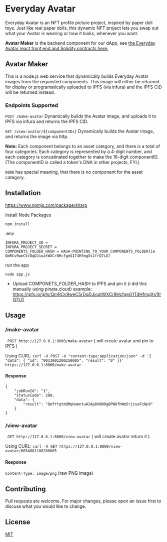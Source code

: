 # Everyday Avatar

Everyday Avatar is an NFT profile picture project, inspired by paper doll toys. Just like real paper dolls, this dynamic NFT project lets you swap out what your Avatar is wearing or how it looks, whenever you want.

**Avatar Maker** is the backend component for our dApp, see 
[the Everyday Avatar react front end and Solidity contracts here.](https://github.com/Hussainzz/everyday-avatar)

## Avatar Maker

This is a node.js web service that dynamically builds Everyday Avatar images from the requested components. This image will either be returned for display or programatically uploaded to IPFS (via infura) and the IPFS CID will be returned instead.
### Endpoints Supported
`POST /make-avatar`  Dynamically builds the Avatar image, and uploads it to IPFS via infura and returns the IPFS CID.

`GET /view-avatar/${componentIDs}`  Dynamically builds the Avatar image, and returns the image via http. 

**Note:** Each component belongs to an asset category, and there is a total of four categories. Each category is represented by a 4-digit number, and each category is concatinated together to make the 16-digit componentID. (The componentID is called a token's DNA in other projects, FYI.)

`0000` has special meaning, that there is no component for the asset category.

## Installation

https://www.npmjs.com/package/sharp

Install Node Packages

`npm install`

.env
```
INFURA_PROJECT_ID = 
INFURA_PROJECT_SECRET =
COMPONENTS_FOLDER_HASH = HASH-POINTING_TO_YOUR_COMPONENTS_FOLDER(ie QmRCv9weC5rDqDJioatWXCr8HcfgeG1T4HfmgXs1frQ7LG)
```

run the app
```
node app.js
```

 - Upload COMPONETS_FOLDER_HASH to IPFS and pin it (i did this manually using pinata.cloud)
   example: https://ipfs.io/ipfs/QmRCv9weC5rDqDJioatWXCr8HcfgeG1T4HfmgXs1frQ7LG


## Usage
### /make-avatar
` POST http://127.0.0.1:8000/make-avatar` ( will create avatar and pin to IPFS )

Using CURL:
`curl -X POST -H "content-type:application/json" -d '{ "data": { "id": "0033001200250005", "result": "0" }}' https://127.0.0.1:8000/make-avatar`

#### Response
```
{
    "jobRunId": "1",
    "statusCode": 200,
    "data": {
        "result": "QmfYtqtmQMqHumntuA2Ap8X8N9gQPWDfhWm5rjcueFzHp9"
    }
}
```

### /view-avatar
` GET http://127.0.0.1:8000/view-avatar` ( will create avatar return it )

Using CURL:
`curl -X GET https://127.0.0.1:8000/view-avatar/0054001100280005`

#### Response
`Content-Type: image/png`
(raw PNG image)

## Contributing

Pull requests are welcome. For major changes, please open an issue first to discuss what you would like to change.


## License

[MIT]([https://choosealicense.com/licenses/mit/](https://choosealicense.com/licenses/mit/))
